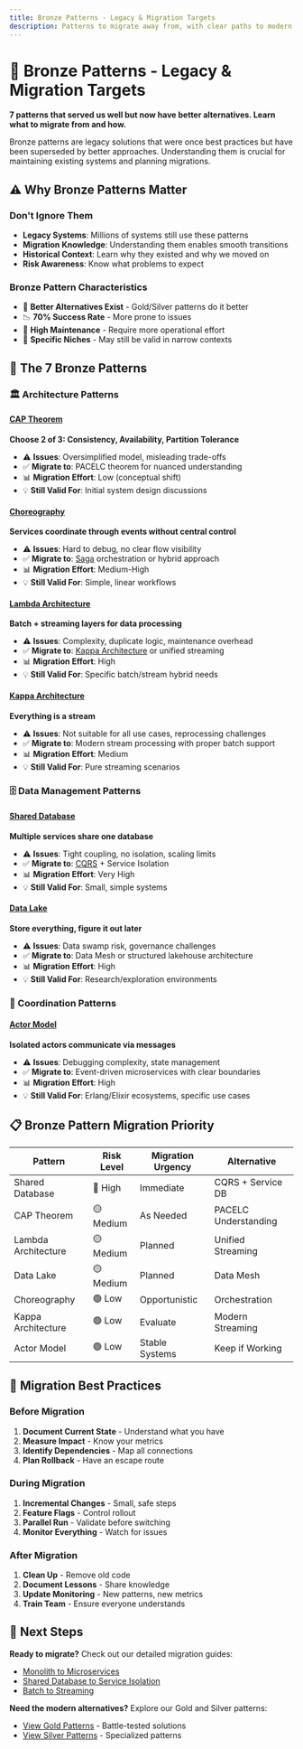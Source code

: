 ```yaml
---
title: Bronze Patterns - Legacy & Migration Targets
description: Patterns to migrate away from, with clear paths to modern alternatives
---
```


# 🥉 Bronze Patterns - Legacy & Migration Targets

**7 patterns that served us well but now have better alternatives. Learn what to migrate from and how.**

<div class="bronze-intro">
    <p class="lead">Bronze patterns are legacy solutions that were once best practices but have been superseded by better approaches. Understanding them is crucial for maintaining existing systems and planning migrations.</p>
</div>

## ⚠️ Why Bronze Patterns Matter

<div class="bronze-importance">

### Don't Ignore Them
- **Legacy Systems**: Millions of systems still use these patterns
- **Migration Knowledge**: Understanding them enables smooth transitions
- **Historical Context**: Learn why they existed and why we moved on
- **Risk Awareness**: Know what problems to expect

### Bronze Pattern Characteristics
- 🔄 **Better Alternatives Exist** - Gold/Silver patterns do it better
- 📉 **70% Success Rate** - More prone to issues
- 🚧 **High Maintenance** - Require more operational effort
- 🎯 **Specific Niches** - May still be valid in narrow contexts

</div>

## 🚨 The 7 Bronze Patterns

### 🏛️ Architecture Patterns

<div class="pattern-category bronze-arch">

#### [CAP Theorem](../pattern-library/architecture/cap-theorem/)
**Choose 2 of 3: Consistency, Availability, Partition Tolerance**
- ⚠️ **Issues**: Oversimplified model, misleading trade-offs
- ✅ **Migrate to**: PACELC theorem for nuanced understanding
- 📊 **Migration Effort**: Low (conceptual shift)
- 💡 **Still Valid For**: Initial system design discussions

#### [Choreography](../pattern-library/architecture/choreography/)
**Services coordinate through events without central control**
- ⚠️ **Issues**: Hard to debug, no clear flow visibility
- ✅ **Migrate to**: [Saga](../pattern-library/data-management/saga/) orchestration or hybrid approach
- 📊 **Migration Effort**: Medium-High
- 💡 **Still Valid For**: Simple, linear workflows

#### [Lambda Architecture](../pattern-library/architecture/lambda-architecture/)
**Batch + streaming layers for data processing**
- ⚠️ **Issues**: Complexity, duplicate logic, maintenance overhead
- ✅ **Migrate to**: [Kappa Architecture](../pattern-library/architecture/kappa-architecture/) or unified streaming
- 📊 **Migration Effort**: High
- 💡 **Still Valid For**: Specific batch/stream hybrid needs

#### [Kappa Architecture](../pattern-library/architecture/kappa-architecture/)
**Everything is a stream**
- ⚠️ **Issues**: Not suitable for all use cases, reprocessing challenges
- ✅ **Migrate to**: Modern stream processing with proper batch support
- 📊 **Migration Effort**: Medium
- 💡 **Still Valid For**: Pure streaming scenarios

</div>

### 🗄️ Data Management Patterns

<div class="pattern-category bronze-data">

#### [Shared Database](../pattern-library/data-management/shared-database/)
**Multiple services share one database**
- ⚠️ **Issues**: Tight coupling, no isolation, scaling limits
- ✅ **Migrate to**: [CQRS](../pattern-library/data-management/cqrs/) + Service Isolation
- 📊 **Migration Effort**: Very High
- 💡 **Still Valid For**: Small, simple systems

#### [Data Lake](../pattern-library/data-management/data-lake/)
**Store everything, figure it out later**
- ⚠️ **Issues**: Data swamp risk, governance challenges
- ✅ **Migrate to**: Data Mesh or structured lakehouse architecture
- 📊 **Migration Effort**: High
- 💡 **Still Valid For**: Research/exploration environments

</div>

### 🔄 Coordination Patterns

<div class="pattern-category bronze-coord">

#### [Actor Model](../pattern-library/coordination/actor-model/)
**Isolated actors communicate via messages**
- ⚠️ **Issues**: Debugging complexity, state management
- ✅ **Migrate to**: Event-driven microservices with clear boundaries
- 📊 **Migration Effort**: High
- 💡 **Still Valid For**: Erlang/Elixir ecosystems, specific use cases

</div>

## 📋 Bronze Pattern Migration Priority

| Pattern | Risk Level | Migration Urgency | Alternative |
|---------|------------|-------------------|-------------|
| Shared Database | 🔴 High | Immediate | CQRS + Service DB |
| CAP Theorem | 🟡 Medium | As Needed | PACELC Understanding |
| Lambda Architecture | 🟡 Medium | Planned | Unified Streaming |
| Data Lake | 🟡 Medium | Planned | Data Mesh |
| Choreography | 🟢 Low | Opportunistic | Orchestration |
| Kappa Architecture | 🟢 Low | Evaluate | Modern Streaming |
| Actor Model | 🟢 Low | Stable Systems | Keep if Working |

## 🎯 Migration Best Practices

### Before Migration
1. **Document Current State** - Understand what you have
2. **Measure Impact** - Know your metrics
3. **Identify Dependencies** - Map all connections
4. **Plan Rollback** - Have an escape route

### During Migration
1. **Incremental Changes** - Small, safe steps
2. **Feature Flags** - Control rollout
3. **Parallel Run** - Validate before switching
4. **Monitor Everything** - Watch for issues

### After Migration
1. **Clean Up** - Remove old code
2. **Document Lessons** - Share knowledge
3. **Update Monitoring** - New patterns, new metrics
4. **Train Team** - Ensure everyone understands

## 🏁 Next Steps

<div class="next-steps">

**Ready to migrate?** Check out our detailed migration guides:

- [Monolith to Microservices](../migrations/monolith-to-microservices/)
- [Shared Database to Service Isolation](../migrations/shared-database-to-microservices/)
- [Batch to Streaming](../migrations/batch-to-streaming/)

**Need the modern alternatives?** Explore our Gold and Silver patterns:

- [View Gold Patterns](../gold-patterns/) - Battle-tested solutions
- [View Silver Patterns](../silver-patterns/) - Specialized patterns

</div>
